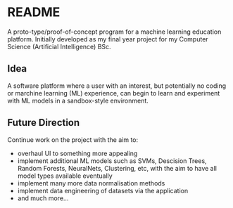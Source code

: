 # README
A proto-type/proof-of-concept program for a machine learning education platform. Initially developed as my final year project for my Computer Science (Artificial Intelligence) BSc.

## Idea
A software platform where a user with an interest, but potentially no coding or marchine learning (ML) experience, can begin to learn and experiment with ML models in a sandbox-style environment.

## Future Direction
Continue work on the project with the aim to:
- overhaul UI to something more appealing
- implement additional ML models such as SVMs, Descision Trees, Random Forests, NeuralNets, Clustering, etc, with the aim to have all model types available eventually
- implement many more data normalisation methods
- implement data engineering of datasets via the application
- and much more...
